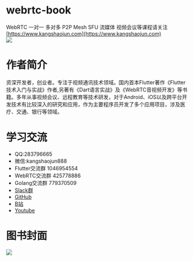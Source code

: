 # webrtc-book

WebRTC 一对一 多对多 P2P Mesh SFU 流媒体 视频会议等课程请关注<br>
[https://www.kangshaojun.com](https://www.kangshaojun.com)<br>
[![](https://www.kangshaojun.com/images/study.png)](https://www.kangshaojun.com/posts/courses/)
<br>

# 作者简介
资深开发者，创业者。专注于视频通讯技术领域。国内首本Flutter著作《Flutter技术入门与实战》作者,另著有《Dart语言实战》及《WebRTC音视频开发》等书籍。多年从事视频会议、远程教育等技术研发，对于Android、iOS以及跨平台开发技术有比较深入的研究和应用，作为主要程序员开发了多个应用项目，涉及医疗、交通、银行等领域。

# 学习交流
- QQ:283796665 
- 微信:kangshaojun888
- Flutter交流群 1046954554
- WebRTC交流群 425778886
- Golang交流群 779370509
- [Slack群](https://join.slack.com/t/kangshaojun/shared_invite/zt-riffsdox-jDe6AWhisMMeSC5Hx2bNMQ)
- [GitHub](https://github.com/kangshaojun)
- [B站](https://space.bilibili.com/394612055)
- [Youtube](https://www.youtube.com/channel/UCRFjV30272wRoWMTM4eLBuA)


# 图书封面
<img src="https://raw.githubusercontent.com/kangshaojun/webrtc-book/master/screenshots/book_v1.png"/>



